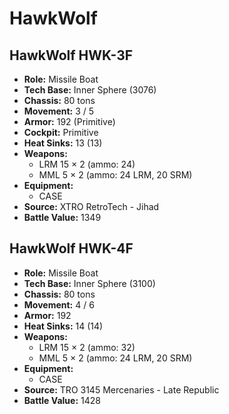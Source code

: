 # HawkWolf
## HawkWolf HWK-3F
- **Role:** Missile Boat
- **Tech Base:** Inner Sphere (3076)
- **Chassis:** 80 tons
- **Movement:** 3 / 5
- **Armor:** 192 (Primitive)
- **Cockpit:** Primitive
- **Heat Sinks:** 13 (13)
- **Weapons:**
  - LRM 15 × 2 (ammo: 24)
  - MML 5 × 2 (ammo: 24 LRM, 20 SRM)
- **Equipment:**
  - CASE
- **Source:** XTRO RetroTech - Jihad
- **Battle Value:** 1349

## HawkWolf HWK-4F
- **Role:** Missile Boat
- **Tech Base:** Inner Sphere (3100)
- **Chassis:** 80 tons
- **Movement:** 4 / 6
- **Armor:** 192
- **Heat Sinks:** 14 (14)
- **Weapons:**
  - LRM 15 × 2 (ammo: 32)
  - MML 5 × 2 (ammo: 24 LRM, 20 SRM)
- **Equipment:**
  - CASE
- **Source:** TRO 3145 Mercenaries - Late Republic
- **Battle Value:** 1428


